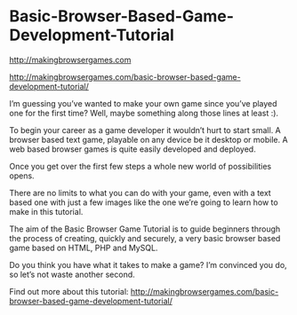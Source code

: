 Basic-Browser-Based-Game-Development-Tutorial
=============================================

http://makingbrowsergames.com

http://makingbrowsergames.com/basic-browser-based-game-development-tutorial/

I’m guessing you’ve wanted to make your own game since you’ve played one for the first time? Well, maybe something along those lines at least :).

To begin your career as a game developer it wouldn’t hurt to start small. A browser based text game, playable on any device be it desktop or mobile. A web based browser games is quite easily developed and deployed.

Once you get over the first few steps a whole new world of possibilities opens.

There are no limits to what you can do with your game, even with a text based one with just a few images like the one we’re going to learn how to make in this tutorial.

The aim of the Basic Browser Game Tutorial is to guide beginners through the process of creating, quickly and securely, a very basic browser based game based on HTML, PHP and MySQL.

Do you think you have what it takes to make a game? I’m convinced you do, so let’s not waste another second.

Find out more about this tutorial:
http://makingbrowsergames.com/basic-browser-based-game-development-tutorial/
